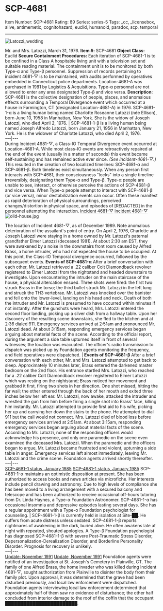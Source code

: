 # SCP-4681
Item Number: SCP-4681
Rating: 89
Series: series-5
Tags: _cc, _licensebox, alive, antimemetic, cognitohazard, euclid, humanoid, paradox, scp, temporal

---

![Latozzi_wedding](https://scp-wiki.wdfiles.com/local--files/scp-4681/Latozzi_wedding)  

Mr. and Mrs. Latozzi, March 31, 1976.
**Item #:** SCP-4681
**Object Class:** Euclid
**Secure Containment Procedures:** Each iteration of SCP-4681-1 is to be confined in a Class A hospitable living unit with a television set and suitable reading material. The containment unit is to be monitored by both Type-α and Type-β personnel. Suppression of records pertaining to incident 4681-▽ is to be maintained, with audits performed by operatives embedded in Connecticut police departments. Location-4681-A was purchased in 1981 by Logistics & Acquisitions.
Type-α personnel are not allowed to enter any area designated Type-β and vice versa.
**Description:** SCP-4681 is the collective designation of people, places, and anomalous effects surrounding a Temporal Divergence event which occurred at a house in Farmington, CT (designated Location-4681-A) in 1976.
SCP-4681-1-α is a living human being named Charlotte Roseanne Latozzi (née Ellison), born June 10, 1958 in Manhattan, New York. She is the widow of Joseph Latozzi, who died April 2, 1976. | SCP-4681-1-β is a living human being named Joseph Alfredo Latozzi, born January 21, 1956 in Manhattan, New York. He is the widower of Charlotte Latozzi, who died April 2, 1976.  
---|---  
During Incident 4681-▽, a Class-IO Temporal Divergence event occurred at Location-4681-A. While most class-IO events are retroactively repaired at the end of the event (usually in a matter of seconds) this event became self-sustaining and has remained active ever since. _(See Incident-4681-▽.)_ This resulted in the creation of two localized timelines: SCP-4681-α and SCP-4681-β.
Both timelines exist simultaneously. When any person first interacts with SCP-4681, their consciousness "locks" into a single timeline irreversibly, designating them Type-α and Type-β. Type-α people are unable to see, interact, or otherwise perceive the actions of SCP-4681-β and vice versa.
When Type-α people attempt to interact with SCP-4681-β (or vice versa), minor destabilization events can occur. Often these manifest as rapid deterioration of physical surroundings, perceived changes/distortion in physical space, and episodes of [REDACTED] in the personnel attempting the interaction.
[Incident 4681-▽](javascript:;)
[Incident 4681-▽](javascript:;)
![olld-house.jpg](https://scp-wiki.wdfiles.com/local--files/scp-4681/olld-house.jpg)  

The location of Incident 4681-▽, as of December 1989. Note anomalous deterioration of the assailant's point of entry.
On April 2, 1976, Charlotte and Joseph Latozzi were staying in a home owned by Mr. Latozzi's paternal grandfather Elmer Latozzi (deceased 1981). At about 2:30 am EST, they were awakened by a noise in the downstairs front room caused by Alfred Brass, a home intruder, who had not expected the house to be occupied. At this point, the Class-IO Temporal divergence occurred, followed by the subsequent events.
**Events of SCP-4681-α** After a brief conversation with each other, Mr. Latozzi retrieved a .22 caliber Colt Diamondback revolver registered to Elmer Latozzi from the nightstand and headed downstairs to investigate. Upon encountering the intruder on the main staircase of the house, a physical altercation ensued. Three shots were fired: the first two struck Brass in the torso; the third bullet struck Mr. Latozzi in the left lung and struck the TH3 vertebrae. Mr. Latozzi was knocked over the banister and fell onto the lower-level, landing on his head and neck. Death of both the intruder and Mr. Latozzi is presumed to have occurred within minutes if not instantly. After the gunshots were heard, Mrs. Latozzi entered the second floor landing, picking up a silver dish from a hallway table. Upon her discovery of the resulting scene downstairs, she fled to the kitchen and at 2:36 dialed 911. Emergency services arrived at 2:51am and pronounced Mr. Latozzi dead. At about 3:15am, responding emergency services began arguing about material facts of the scene. According to the official report, during the argument a side table upturned itself in front of several witnesses; the location was evacuated. The officer's radio transmission to dispatch was picked up by Foundation agents monitoring the frequency, and field operatives were dispatched. |  **Events of SCP-4681-β** After a brief conversation with each other, Mr. and Mrs. Latozzi attempted to get back to sleep. Approximately 10 minutes later, Brass entered the darkened master bedroom on the 2nd floor. His entrance startled Mrs. Latozzi, who reached for a .22 caliber Colt Diamondback revolver registered to Elmer Latozzi which was resting on the nightstand; Brass noticed her movement and grabbed it first, firing two shots in her direction. One shot missed, hitting the far wall; the other entered through the back of her mouth and exited three inches below her left ear. Mr. Latozzi, now awake, attacked the intruder and wrestled the gun from him before firing a single shot into Brass' face, killing him instantly. Mr. Latozzi attempted to provide first aid to his wife, picking her up and carrying her down the stairs to the phone. He attempted to dial 911 but the call would not connect. Mrs. Latozzi died of blood loss before emergency services arrived at 2:51am. At about 3:15am, responding emergency services began arguing about material facts of the scene. According to Mr. Latozzi, none of the responding officers would acknowledge his presence, and only one paramedic on the scene even examined the deceased Mrs. Latozzi. When the paramedic and the officers began to argue, Mr. Latozzi became frustrated and violent, upturning a side table in anger. Emergency services left almost immediately, leaving Mr. Latozzi and the crime scene. Foundation agents arrived shortly thereafter.  
---|---  
[SCP-4681-1 status, January 1985](javascript:;)
[SCP-4681-1 status, January 1985](javascript:;)
SCP-4681-1-α maintains an optimistic disposition at present. She has been authorized to access books and news articles via microfiche. Her interests include pencil drawing and astronomy. Due to high levels of compliance she has been moved to a living arrangement with a secured balcony and telescope and has been authorized to receive occasional off-hours tutoring from Dr. Linda Haynes, a Type-α Foundation Astronomer. SCP-4681-1-α has occasional insomnia and depressive episodes lasting several days. She has a regular appointment with a Type-α Foundation psychologist for counseling. |  SCP-4681-1-β is currently held in isolation at Site-██. He suffers from acute distress unless sedated. SCP-4681-1-β reports nightmares of awakening in the dark, buried alive. He often awakens late at night with repeated, shouted apologies. A Type-β Foundation psychologist has diagnosed SCP-4681-1-β with severe Post-Traumatic Stress Disorder, Depersonalization-Derealization Disorder, and Borderline Personality Disorder. Prognosis for recovery is unlikely.  
---|---  
[Update: November 1991](javascript:;)
[Update, November 1991](javascript:;)
Foundation agents were notified of an investigation at St. Joseph's Cemetery in Plainville, CT. The family of one Alfred Brass, the home invader who was killed during Incident 4681-▽, sought authorization from Plainville to disinter the body from their family plot. Upon approval, it was determined that the grave had been disturbed previously, and local law enforcement were dispatched.
Foundation agents interviewing local law enforcement determined that approximately half of them saw no evidence of disturbance; the other half concluded from interior damage to the roof of the coffin that the occupant ████████████████████████.
  